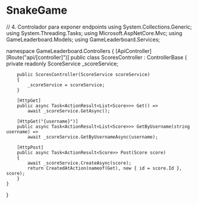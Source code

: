# SnakeGame
// 4. Controlador para exponer endpoints
using System.Collections.Generic;
using System.Threading.Tasks;
using Microsoft.AspNetCore.Mvc;
using GameLeaderboard.Models;
using GameLeaderboard.Services;

namespace GameLeaderboard.Controllers
{
    [ApiController]
    [Route("api/[controller]")]
    public class ScoresController : ControllerBase
    {
        private readonly ScoreService _scoreService;

        public ScoresController(ScoreService scoreService)
        {
            _scoreService = scoreService;
        }

        [HttpGet]
        public async Task<ActionResult<List<Score>>> Get() =>
            await _scoreService.GetAsync();

        [HttpGet("{username}")]
        public async Task<ActionResult<List<Score>>> GetByUsername(string username) =>
            await _scoreService.GetByUsernameAsync(username);

        [HttpPost]
        public async Task<ActionResult<Score>> Post(Score score)
        {
            await _scoreService.CreateAsync(score);
            return CreatedAtAction(nameof(Get), new { id = score.Id }, score);
        }
    }
}
